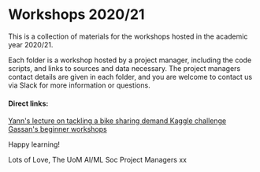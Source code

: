 # Workshops 2020/21

This is a collection of materials for the workshops hosted in the academic year 2020/21.

Each folder is a workshop hosted by a project manager, including the code scripts, and links to sources and data necessary. The project managers contact details are given in each folder, and you are welcome to contact us via Slack for more information or questions.

#### Direct links:

[Yann's lecture on tackling a bike sharing demand Kaggle challenge](https://github.com/uom-aiml/workshops-2020/tree/main/bike-sharing-demand)<br>
[Gassan's beginner workshops](https://github.com/uom-aiml/workshops-2020/tree/main/Beginner%20Workshops)

Happy learning!

Lots of Love,
The UoM AI/ML Soc Project Managers xx

